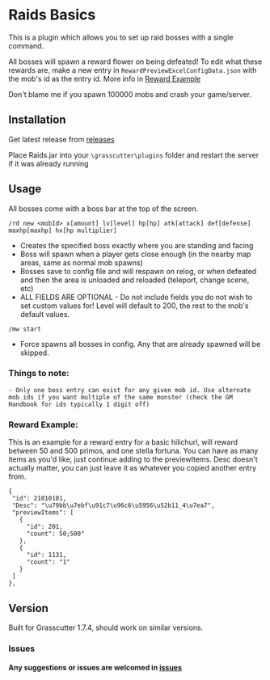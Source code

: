 # Raids Basics

This is a plugin which allows you to set up raid bosses with a single command.

All bosses will spawn a reward flower on being defeated! To edit what these rewards are, make a new entry in `RewardPreviewExcelConfigData.json` with the mob's id as the entry id. More info in [Reward Example](https://github.com/NotThorny/Raids?tab=readme-ov-file#reward-example)

Don't blame me if you spawn 100000 mobs and crash your game/server.

## Installation

Get latest release from [releases](https://github.com/NotThorny/Raids/releases)

Place Raids.jar into your `\grasscutter\plugins` folder and restart the server if it was already running

## Usage

 All bosses come with a boss bar at the top of the screen.

 `/rd new <mobId> x[amount] lv[level] hp[hp] atk[attack] def[defense] maxhp[maxhp] hx[hp multiplier]`
  
   - Creates the specified boss exactly where you are standing and facing
   - Boss will spawn when a player gets close enough (in the nearby map areas, same as normal mob spawns)
   - Bosses save to config file and will respawn on relog, or when defeated and then the area is unloaded and reloaded (teleport, change scene, etc)
   - ALL FIELDS ARE OPTIONAL - Do not include fields you do not wish to set custom values for! Level will default to 200, the rest to the mob's default values.
   
 `/mw start`

   - Force spawns all bosses in config. Any that are already spawned will be skipped.

   ### Things to note:
    - Only one boss entry can exist for any given mob id. Use alternate mob ids if you want multiple of the same monster (check the GM Handbook for ids typically 1 digit off)

  ### Reward Example:
  This is an example for a reward entry for a basic hilichurl, will reward between 50 and 500 primos, and one stella fortuna. You can have as many items as you'd like, just continue adding to the previewItems.
  Desc doesn't actually matter, you can just leave it as whatever you copied another entry from.
   ```
{
    "id": 21010101,
    "Desc": "\u79bb\u7ebf\u91c7\u96c6\u5956\u52b11_4\u7ea7",
    "previewItems": [
      {
        "id": 201,
        "count": 50;500"
      },
      {
        "id": 1131,
        "count": "1"
      }
    ]
  },
```

## Version

Built for Grasscutter 1.7.4, should work on similar versions.

### Issues

#### Any suggestions or issues are welcomed in [issues](https://github.com/NotThorny/Raids/issues)
